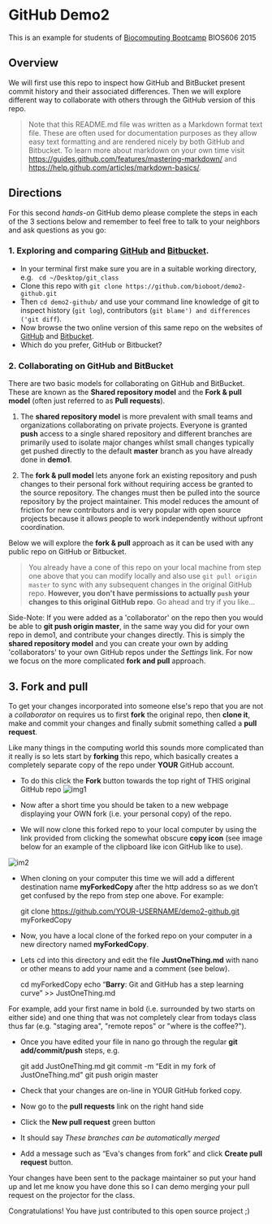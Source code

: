 # GitHub Demo2 
This is an example for students of [Biocomputing Bootcamp](http://bioboot.github.io/web-2015/) BIOS606 2015

## Overview
We will first use this repo to inspect how GitHub and BitBucket present commit history and their associated differences. Then we will explore different way to collaborate with others through the GitHub version of this repo.

> Note that this README.md file was written as a Markdown format text file. These are often used for documentation purposes as they allow easy text formatting and are rendered nicely by both GitHub and Bitbucket. To learn more about markdown on your own time visit <https://guides.github.com/features/mastering-markdown/> and  <https://help.github.com/articles/markdown-basics/>.

## Directions
For this second _hands-on_ GitHub demo please complete the steps in each of the 3 sections below and remember to feel free to talk to your neighbors and ask questions as you go: 


### 1. Exploring and comparing [GitHub](https://github.com/bioboot/demo2-github) and [Bitbucket](https://bitbucket.org/bjgrant/demo2-github/).
- In your terminal first make sure you are in a suitable working directory, e.g. ` cd ~/Desktop/git_class`
- Clone this repo with `git clone https://github.com/bioboot/demo2-github.git`
- Then `cd demo2-github/` and use your command line knowledge of git to inspect history (`git log`), contributors (`git blame') and differences ('git diff`).
- Now browse the two online version of this same repo on the websites of [GitHub](https://github.com/bioboot/demo2-github) and [Bitbucket](https://bitbucket.org/bjgrant/demo2-github/).
- Which do you prefer, GitHub or Bitbucket?



### 2.  Collaborating on GitHub and BitBucket
There are two basic models for collaborating on GitHub and BitBucket. These are known as the **Shared repository model** and the **Fork & pull model** (often just referred to as **Pull requests**).


1. The **shared repository model** is more prevalent with small teams and organizations collaborating on private projects. Everyone is granted **push** access to a single shared repository and different branches are primarily used to isolate major changes whilst small changes typically get pushed directly to the default **master** branch as you have already done in **demo1**.


2. The **fork & pull model** lets anyone fork an existing repository and push changes to their personal fork without requiring access be granted to the source repository. The changes must then be pulled into the source repository by the project maintainer. This model reduces the amount of friction for new contributors and is very popular with open source projects because it allows people to work independently without upfront coordination.


Below we will explore the **fork & pull** approach as it can be used with any public repo on GitHub or Bitbucket.

> You already have a cone of this repo on your local machine from step one above that you can modify locally and also use `git pull origin master` to sync with any subsequent changes in the original GitHub repo. **However, you don't have permissions to actually `push` your changes to this original GitHub repo**. Go ahead and try if you like… 

Side-Note: If you were added as a 'collaborator' on the repo then you would be able to **git push origin master**, in the same way you did for your own repo in demo1, and contribute your changes directly. This is simply the **shared repository model** and you can create your own by adding 'collaborators' to your own GitHub repos under the *Settings* link. For now we focus on the more complicated **fork and pull** approach. 



## 3. Fork and pull
To get your changes incorporated into someone else's repo that you are not a *collaborator* on requires us to first **fork** the original repo, then **clone it**, make and commit your changes and finally submit something called a **pull request**.

Like many things in the computing world this sounds more complicated than it really is so lets start by **forking** this repo, which basically creates a completely separate copy of the repo under **YOUR** GitHub account.

- To do this click the **Fork** button towards the top right of THIS original GitHub repo 
![img1](https://help.github.com/assets/images/help/repository/fork_button.jpg)

- Now after a short time you should be taken to a new webpage displaying your OWN fork (i.e. your personal copy) of the repo.
- We will now clone this forked repo to your local computer by using the link provided from clicking the somewhat obscure **copy icon** (see image below for an example of the clipboard like icon GitHub like to use).

![im2](https://help.github.com/assets/images/help/repository/clone-repo-clone-url-button.png)

-  When cloning on your computer this time we will add a different destination name **myForkedCopy** after the http address so as we don’t get confused by the repo from step one above. For example:

	git clone https://github.com/YOUR-USERNAME/demo2-github.git myForkedCopy

- Now, you have a local clone of the forked repo on your computer in a new directory named **myForkedCopy**.
- Lets cd into this directory and edit the file **JustOneThing.md** with nano or other means to add your name and a comment (see below). 

	cd myForkedCopy
	echo “**Barry**:  Git and GitHub has a step learning curve” >> JustOneThing.md

For example, add your first name in bold (i.e. surrounded by two starts on either side) and one thing that was not completely clear from todays class thus far (e.g. "staging area", "remote repos" or "where is the coffee?").


- Once you have edited your file in nano go through the regular **git add/commit/push** steps, e.g.

	git add JustOneThing.md
	git commit -m “Edit in my fork of JustOneThing.md"
	git push origin master

- Check that your changes are on-line in YOUR GitHub forked copy.
- Now go to the **pull requests** link on the right hand side
- Click the **New pull request** green button
- It should say *These branches can be automatically merged*
- Add a message such as “Eva's changes from fork” and click **Create pull request** button.


Your changes have been sent to the package maintainer so put your hand up and let me know you have done this so I can demo merging your pull request on the projector for the class.

Congratulations! You have just contributed to this open source project ;)





